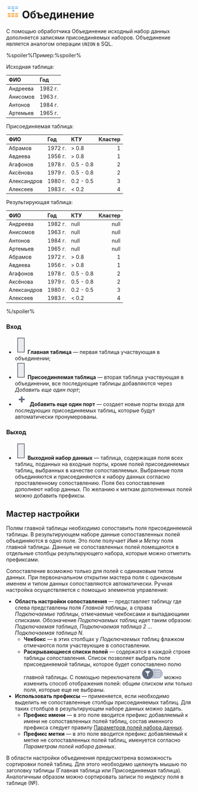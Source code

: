 # ![Объединение](../../images/icons/components/union_default.svg) Объединение

С помощью обработчика Объединение исходный набор данных дополняется записями присоединяемых наборов. Объединение является аналогом операции `UNION` в SQL.

%spoiler%Пример:%spoiler%

Исходная таблица:

|ФИО|Год|
|:-|:-|
|Андреева|1982 г.|
|Анисомов|1963 г.|
|Антонов|1984 г.|
|Артемьев|1965 г.|

Присоединяемая таблица:

|ФИО|Год|КТУ|Кластер|
|:-|:-|:-|-:|
|Абрамов|1972 г.|\> 0.8|1|
|Авдеева|1956 г.|\> 0.8|1|
|Агафонов|1978 г.|0.5 - 0.8|2|
|Аксёнова|1979 г.|0.5 - 0.8|2|
|Александров|1980 г.|0.2 - 0.5|3|
|Алексеев|1983 г.|< 0.2|4|

Результирующая таблица:

|ФИО|Год|КТУ|Кластер|
|:-|:-|:-|-:|
|Андреева|1982 г.|null|null|
|Анисомов|1963 г.|null|null|
|Антонов|1984 г.|null|null|
|Артемьев|1965 г.|null|null|
|Абрамов|1972 г.|\> 0.8|1|
|Авдеева|1956 г.|\> 0.8|1|
|Агафонов|1978 г.|0.5 - 0.8|2|
|Аксёнова|1979 г.|0.5 - 0.8|2|
|Александров|1980 г.|0.2 - 0.5|3|
|Алексеев|1983 г.|< 0.2|4|

%/spoiler%

### Вход

* ![Главная таблица](../../images/icons/app/node/ports/inputs/table_inactive.svg) **Главная таблица** — первая таблица участвующая в объединении;
* ![Присоединяемая таблица](../../images/icons/app/node/ports/inputs/table_inactive.svg) **Присоединяемая таблица** — вторая таблица участвующая в объединении, все последующие таблицы добавляются через *Добавить еще один порт*;
* ![Добавить порт](../../images/icons/toolbar-controls/plus-native_default.svg) **Добавить еще один порт** — создает новые порты входа для последующих присоединяемых таблиц, которые будут автоматически пронумерованы.

### Выход

* ![Выходной набор данных](../../images/icons/app/node/ports/inputs/table_inactive.svg) **Выходной набор данных** — таблица, содержащая поля всех таблиц, поданных на входные порты, кроме полей присоединяемых таблиц, выбранных в качестве сопоставляемых. Выбранные поля объединяются и присоединяются к набору данных согласно проставленному сопоставлению. Поля без сопоставления дополняют набор данных. По желанию к меткам дополненных полей можно добавить префиксы.

## Мастер настройки

Полям главной таблицы необходимо сопоставить поля присоединяемой таблицы. В результирующем наборе данные сопоставленных полей объединяются в одно поле. Это поле получает *Имя* и *Метку* поля главной таблицы. Данные не сопоставленных полей помещаются в отдельные столбцы результирующего набора, которые можно отметить префиксами.

Сопоставление возможно только для полей с одинаковым типом данных. При первоначальном открытии мастера поля с одинаковым именем и типом данных сопоставляются автоматически. Ручная настройка осуществляется с помощью элементов управления:

* **Область настройки сопоставления** — представляет таблицу где слева представлены поля *Главной таблицы*, а справа *Подключаемые таблицы*, отмечаемые чекбоксами и выпадающими списками. Обозначение *Подключаемых таблиц* идет таким образом: *Подключаемая таблица*, *Подключаемая таблица 2* ... *Подключаемая таблица N*.
   * **Чекбокс** — в этих столбцах у *Подключаемых таблиц* флажком отмечаются поля участвующие в сопоставлении.
   * **Раскрывающиеся списки полей** — содержатся в каждой строке таблицы сопоставления. Список позволяет выбрать поле присоединяемой таблицы, которое будет сопоставлено полю главной таблицы. С помощью переключателя ![Фильтр](../../images/icons/filter-switcher/filterswitch-on_default.svg) можно изменить способ отображения полей: общим списком или только поля, которые еще не выбраны.
* **Использовать префиксы** — применяется, если необходимо выделить не сопоставленные столбцы присоединяемых таблиц. Для таких столбцов в результирующем наборе данных можно задать.
   * **Префикс имени** — в это поле вводится префикс добавляемый к имени не сопоставленных полей таблиц, состав именного префикса следует правилу [Параметров полей набора данных](../../data/datasetfieldoptions.md).
   * **Префикс метки** — в это поле вводится префикс добавляемый к метке не сопоставленных полей таблиц, именуется согласно *Параметрам полей набора данных*.


В области настройки объединения предусмотрена возможность сортировки полей таблиц. Для этого необходимо щелкнуть мышью по заголовку таблицы (Главная таблица или Присоединяемая таблица). Аналогичным образом можно сортировать записи по индексу поля в таблице (№).

